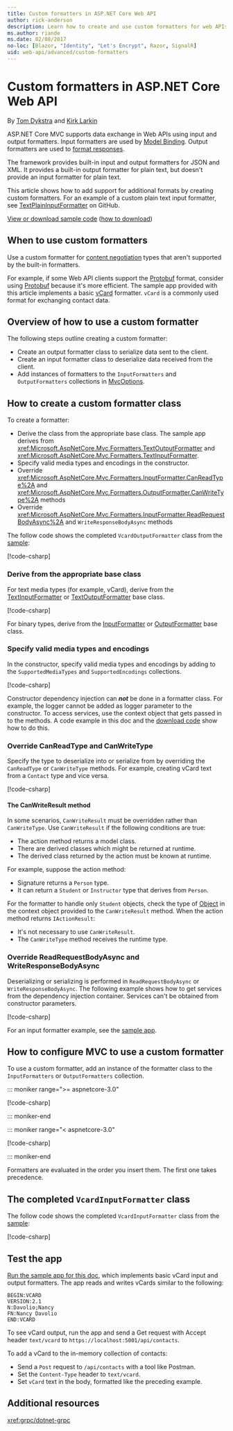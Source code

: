 ```yaml
---
title: Custom formatters in ASP.NET Core Web API
author: rick-anderson
description: Learn how to create and use custom formatters for web APIs in ASP.NET Core.
ms.author: riande
ms.date: 02/08/2017
no-loc: [Blazor, "Identity", "Let's Encrypt", Razor, SignalR]
uid: web-api/advanced/custom-formatters
---
```

# Custom formatters in ASP.NET Core Web API

By [Tom Dykstra](https://github.com/tdykstra) and [Kirk Larkin](https://twitter.com/serpent5)

ASP.NET Core MVC supports data exchange in Web APIs using input and output formatters. Input formatters are used by [Model Binding](xref:mvc/models/model-binding). Output formatters are used to [format responses](xref:web-api/advanced/formatting).

The framework provides built-in input and output formatters for JSON and XML. It provides a built-in output formatter for plain text, but doesn't provide an input formatter for plain text.

This article shows how to add support for additional formats by creating custom formatters. For an example of a custom plain text input formatter, see [TextPlainInputFormatter](https://github.com/aspnet/Entropy/blob/master/samples/Mvc.Formatters/TextPlainInputFormatter.cs) on GitHub.

[View or download sample code](https://github.com/dotnet/AspNetCore.Docs/tree/master/aspnetcore/web-api/advanced/custom-formatters/sample) ([how to download](xref:index#how-to-download-a-sample))

## When to use custom formatters

Use a custom formatter for [content negotiation](xref:web-api/advanced/formatting#content-negotiation) types that aren't supported by the built-in formatters.

For example, if some Web API clients support the [Protobuf](https://github.com/google/protobuf) format, consider using [Protobuf](xref:grpc/dotnet-grpc) because it's more efficient. The sample app provided with this article implements a basic [vCard](https://wikipedia.org/wiki/VCard) formatter. `vCard` is a commonly used format for exchanging contact data.

## Overview of how to use a custom formatter

The following steps outline creating a custom formatter:

* Create an output formatter class to serialize data sent to the client.
* Create an input formatter class to deserialize data received from the client.
* Add instances of formatters to the `InputFormatters` and `OutputFormatters` collections in [MvcOptions](/dotnet/api/microsoft.aspnetcore.mvc.mvcoptions).

## How to create a custom formatter class

To create a formatter:

* Derive the class from the appropriate base class. The sample app derives from <xref:Microsoft.AspNetCore.Mvc.Formatters.TextOutputFormatter> and <xref:Microsoft.AspNetCore.Mvc.Formatters.TextInputFormatter>.
* Specify valid media types and encodings in the constructor.
* Override <xref:Microsoft.AspNetCore.Mvc.Formatters.InputFormatter.CanReadType%2A> and <xref:Microsoft.AspNetCore.Mvc.Formatters.OutputFormatter.CanWriteType%2A> methods
* Override <xref:Microsoft.AspNetCore.Mvc.Formatters.InputFormatter.ReadRequestBodyAsync%2A> and `WriteResponseBodyAsync` methods

The follow code shows the completed `VcardOutputFormatter` class from the [sample](https://github.com/dotnet/AspNetCore.Docs/tree/master/aspnetcore/web-api/advanced/custom-formatters/3.1sample):

[!code-csharp[](custom-formatters/3.1sample/Formatters/VcardOutputFormatter.cs?name=snippet)]
  
### Derive from the appropriate base class

For text media types (for example, vCard), derive from the [TextInputFormatter](/dotnet/api/microsoft.aspnetcore.mvc.formatters.textinputformatter) or [TextOutputFormatter](/dotnet/api/microsoft.aspnetcore.mvc.formatters.textoutputformatter) base class.

[!code-csharp[](custom-formatters/3.1sample/Formatters/VcardOutputFormatter.cs?name=classdef)]

For binary types, derive from the [InputFormatter](/dotnet/api/microsoft.aspnetcore.mvc.formatters.inputformatter) or [OutputFormatter](/dotnet/api/microsoft.aspnetcore.mvc.formatters.outputformatter) base class.

### Specify valid media types and encodings

In the constructor, specify valid media types and encodings by adding to the `SupportedMediaTypes` and `SupportedEncodings` collections.

[!code-csharp[](custom-formatters/3.1sample/Formatters/VcardOutputFormatter.cs?name=ctor)]

Constructor dependency injection can ***not*** be done in a formatter class. For example, the logger cannot be added as logger parameter to the constructor. To access services, use the context object that gets passed in to the methods. A code example in this doc and the [download code](https://github.com/dotnet/AspNetCore.Docs/tree/master/aspnetcore/web-api/advanced/custom-formatters/sample) show how to do this.

### Override CanReadType and CanWriteType

Specify the type to deserialize into or serialize from by overriding the `CanReadType` or `CanWriteType` methods. For example, creating vCard text from a `Contact` type and vice versa.

[!code-csharp[](custom-formatters/3.1sample/Formatters/VcardOutputFormatter.cs?name=canwritetype)]

#### The CanWriteResult method

In some scenarios, `CanWriteResult` must be overridden rather than `CanWriteType`. Use `CanWriteResult` if the following conditions are true:

* The action method returns a model class.
* There are derived classes which might be returned at runtime.
* The derived class returned by the action must be known at runtime.

For example, suppose the action method:

* Signature returns a `Person` type.
* It can return a `Student` or `Instructor` type that derives from `Person`. 

For the formatter to handle only `Student` objects, check the type of [Object](/dotnet/api/microsoft.aspnetcore.mvc.formatters.outputformattercanwritecontext.object#Microsoft_AspNetCore_Mvc_Formatters_OutputFormatterCanWriteContext_Object) in the context object provided to the `CanWriteResult` method. When the action method returns `IActionResult`:

*  It's not necessary to use `CanWriteResult`.
* The `CanWriteType` method receives the runtime type.

<a id="read-write"></a>

### Override ReadRequestBodyAsync and WriteResponseBodyAsync

Deserializing or serializing is performed in `ReadRequestBodyAsync` or `WriteResponseBodyAsync`. The following example shows how to get services from the dependency injection container. Services can't be obtained from constructor parameters.

[!code-csharp[](custom-formatters/3.1sample/Formatters/VcardOutputFormatter.cs?name=writeresponse)]

For an input formatter example, see the [sample app](https://github.com/dotnet/AspNetCore.Docs/tree/master/aspnetcore/web-api/advanced/custom-formatters/sample).

## How to configure MVC to use a custom formatter

To use a custom formatter, add an instance of the formatter class to the `InputFormatters` or `OutputFormatters` collection.

::: moniker range=">= aspnetcore-3.0"

[!code-csharp[](custom-formatters/3.1sample/Startup.cs?name=mvcoptions)]

::: moniker-end

::: moniker range="< aspnetcore-3.0"

[!code-csharp[](custom-formatters/3.1sample/Startup.cs?name=mvcoptions&highlight=3-4)]

::: moniker-end

Formatters are evaluated in the order you insert them. The first one takes precedence.

## The completed `VcardInputFormatter` class

The follow code shows the completed `VcardInputFormatter` class from the [sample](https://github.com/dotnet/AspNetCore.Docs/tree/master/aspnetcore/web-api/advanced/custom-formatters/3.1sample):

[!code-csharp[](custom-formatters/3.1sample/Formatters/VcardInputFormatter.cs?name=snippet)]

## Test the app

[Run the sample app for this doc](https://github.com/dotnet/AspNetCore.Docs/tree/master/aspnetcore/web-api/advanced/custom-formatters/sample), which implements basic vCard input and output formatters. The app reads and writes vCards similar to the following:

```
BEGIN:VCARD
VERSION:2.1
N:Davolio;Nancy
FN:Nancy Davolio
END:VCARD
```

To see vCard output, run the app and send a Get request with Accept header `text/vcard` to `https://localhost:5001/api/contacts`.

To add a vCard to the in-memory collection of contacts:

* Send a `Post` request to `/api/contacts` with a tool like Postman.
* Set the `Content-Type` header to `text/vcard`.
* Set `vCard` text in the body, formatted like the preceding example.

## Additional resources

<xref:grpc/dotnet-grpc>